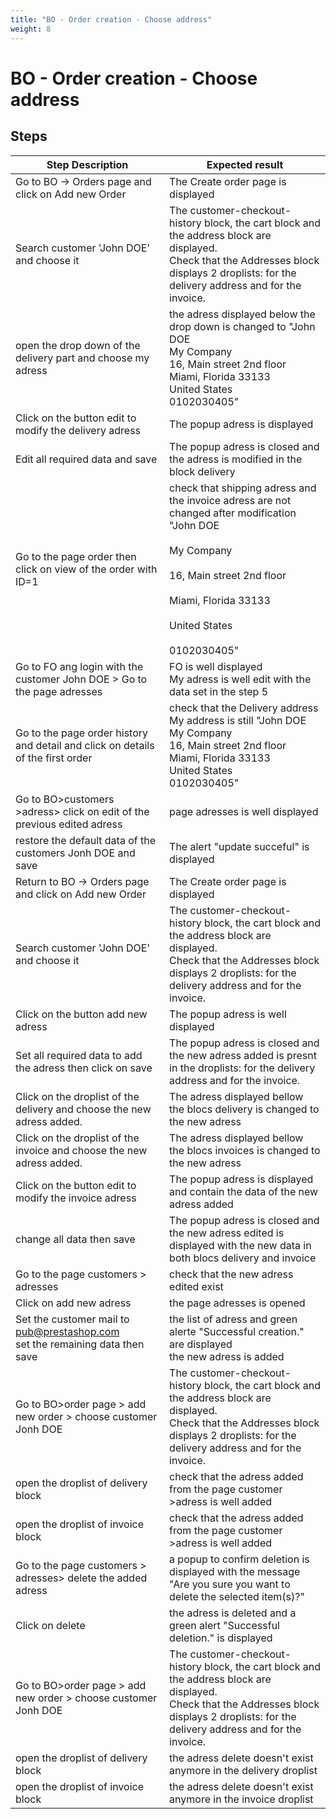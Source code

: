 ```yaml
---
title: "BO - Order creation - Choose address"
weight: 8
---
```


# BO - Order creation - Choose address
## Steps
| Step Description | Expected result |
| ----- | ----- |
| Go to BO -> Orders page and click on Add new Order | The Create order page is displayed |
| Search customer 'John DOE' and choose it | The customer-checkout-history block, the cart block and the address block are displayed.<br>Check that the Addresses block displays 2 droplists: for the delivery address and for the invoice. |
| open the drop down of the delivery part and choose my adress | the adress displayed below the drop down is changed to "John DOE<br>My Company<br>16, Main street 2nd floor<br>Miami, Florida 33133<br>United States<br>0102030405" |
| Click on the button edit to modify the delivery adress | The popup adress is displayed |
| Edit all required data and save | The popup adress is closed and the adress is modified in the block delivery |
| Go to the page order then click on view of the order with ID=1 | check that shipping adress and the invoice adress are not changed after modification "John DOE<br><br>My Company<br><br>16, Main street 2nd floor<br><br>Miami, Florida 33133<br><br>United States<br><br>0102030405" |
| Go to FO ang login with the customer John DOE > Go to the page adresses | FO is well displayed<br>My adress is well edit with the data set in the step 5 |
| Go to the page order history and detail and click on details of the first order | check that the Delivery address My address is still "John DOE<br>My Company<br>16, Main street 2nd floor<br>Miami, Florida 33133<br>United States<br>0102030405" |
| Go to BO>customers >adress> click on edit of the previous edited adress | page adresses is well displayed |
| restore the default data of the customers Jonh DOE and save | The alert "update succeful" is displayed |
| Return to BO -> Orders page and click on Add new Order | The Create order page is displayed |
| Search customer 'John DOE' and choose it | The customer-checkout-history block, the cart block and the address block are displayed.<br>Check that the Addresses block displays 2 droplists: for the delivery address and for the invoice. |
| Click on the button add new adress | The popup adress is well displayed |
| Set all required data to add the adress then click on save | The popup adress is closed and the new adress added is presnt in the droplists: for the delivery address and for the invoice. |
| Click on the droplist of the delivery and choose the new adress added. | The adress displayed bellow the blocs delivery is changed to the new adress |
| Click on the droplist of the invoice and choose the new adress added. | The adress displayed bellow the blocs invoices is changed to the new adress |
| Click on the button edit to modify the invoice adress | The popup adress is displayed and contain the data of the new adress added |
| change all data then save | The popup adress is closed and the new adress edited is displayed with the new data in both blocs delivery and invoice |
| Go to the page customers > adresses | check that the new adress edited exist |
| Click on add new adress | the page adresses is opened |
| Set the customer mail to pub@prestashop.com<br>set the remaining data then save | the list of adress and green alerte "Successful creation." are displayed<br>the new adress is added |
| Go to BO>order page > add new order > choose customer Jonh DOE | The customer-checkout-history block, the cart block and the address block are displayed.<br>Check that the Addresses block displays 2 droplists: for the delivery address and for the invoice. |
| open the droplist of delivery block | check that the adress added from the page customer >adress is well added |
| open the droplist of invoice block | check that the adress added from the page customer >adress is well added |
| Go to the page customers > adresses> delete the added adress | a popup to confirm deletion is displayed with the message "Are you sure you want to delete the selected item(s)?" |
| Click on delete | the adress is deleted and a green alert "Successful deletion." is displayed |
| Go to BO>order page > add new order > choose customer Jonh DOE | The customer-checkout-history block, the cart block and the address block are displayed.<br>Check that the Addresses block displays 2 droplists: for the delivery address and for the invoice. |
| open the droplist of delivery block | the adress delete doesn't exist anymore in the delivery droplist |
| open the droplist of invoice block | the adress delete doesn't exist anymore in the invoice droplist |
